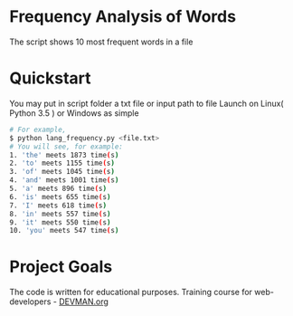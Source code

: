 # Frequency Analysis of Words
The script shows 10 most frequent words in a file

# Quickstart
You may put in script folder a txt file or input path to file
Launch on Linux( Python 3.5 ) or Windows as simple
```bash
# For example,
$ python lang_frequency.py <file.txt>
# You will see, for example:
1. 'the' meets 1873 time(s)
2. 'to' meets 1155 time(s)
3. 'of' meets 1045 time(s)
4. 'and' meets 1001 time(s)
5. 'a' meets 896 time(s)
6. 'is' meets 655 time(s)
7. 'I' meets 618 time(s)
8. 'in' meets 557 time(s)
9. 'it' meets 550 time(s)
10. 'you' meets 547 time(s)
```

# Project Goals
The code is written for educational purposes. Training course for web-developers - [DEVMAN.org](https://devman.org)
